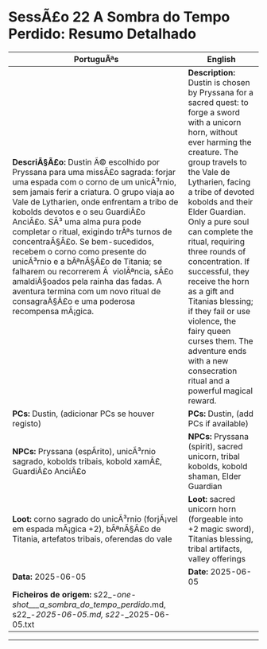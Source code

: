 ﻿# SessÃ£o 22  A Sombra do Tempo Perdido: Resumo Detalhado

| PortuguÃªs | English |
|-----------|---------|
| **DescriÃ§Ã£o:** Dustin Ã© escolhido por Pryssana para uma missÃ£o sagrada: forjar uma espada com o corno de um unicÃ³rnio, sem jamais ferir a criatura. O grupo viaja ao Vale de Lytharien, onde enfrentam a tribo de kobolds devotos e o seu GuardiÃ£o AnciÃ£o. SÃ³ uma alma pura pode completar o ritual, exigindo trÃªs turnos de concentraÃ§Ã£o. Se bem-sucedidos, recebem o corno como presente do unicÃ³rnio e a bÃªnÃ§Ã£o de Titania; se falharem ou recorrerem Ã  violÃªncia, sÃ£o amaldiÃ§oados pela rainha das fadas. A aventura termina com um novo ritual de consagraÃ§Ã£o e uma poderosa recompensa mÃ¡gica. | **Description:** Dustin is chosen by Pryssana for a sacred quest: to forge a sword with a unicorn horn, without ever harming the creature. The group travels to the Vale de Lytharien, facing a tribe of devoted kobolds and their Elder Guardian. Only a pure soul can complete the ritual, requiring three rounds of concentration. If successful, they receive the horn as a gift and Titanias blessing; if they fail or use violence, the fairy queen curses them. The adventure ends with a new consecration ritual and a powerful magical reward. |
| **PCs:** Dustin, (adicionar PCs se houver registo) | **PCs:** Dustin, (add PCs if available) |
| **NPCs:** Pryssana (espÃ­rito), unicÃ³rnio sagrado, kobolds tribais, kobold xamÃ£, GuardiÃ£o AnciÃ£o | **NPCs:** Pryssana (spirit), sacred unicorn, tribal kobolds, kobold shaman, Elder Guardian |
| **Loot:** corno sagrado do unicÃ³rnio (forjÃ¡vel em espada mÃ¡gica +2), bÃªnÃ§Ã£o de Titania, artefatos tribais, oferendas do vale | **Loot:** sacred unicorn horn (forgeable into +2 magic sword), Titanias blessing, tribal artifacts, valley offerings |
| **Data:** 2025-06-05 | **Date:** 2025-06-05 |
| **Ficheiros de origem:** s22_-_one-shot___a_sombra_do_tempo_perdido_.md, s22_-_2025-06-05.md, s22_-_2025-06-05.txt |
****
























